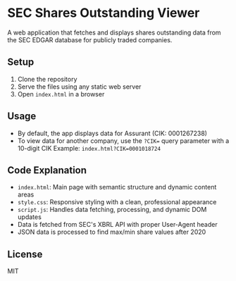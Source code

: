 # SEC Shares Outstanding Viewer

A web application that fetches and displays shares outstanding data from the SEC EDGAR database for publicly traded companies.

## Setup

1. Clone the repository
2. Serve the files using any static web server
3. Open `index.html` in a browser

## Usage

- By default, the app displays data for Assurant (CIK: 0001267238)
- To view data for another company, use the `?CIK=` query parameter with a 10-digit CIK
  Example: `index.html?CIK=0001018724`

## Code Explanation

- `index.html`: Main page with semantic structure and dynamic content areas
- `style.css`: Responsive styling with a clean, professional appearance
- `script.js`: Handles data fetching, processing, and dynamic DOM updates
- Data is fetched from SEC's XBRL API with proper User-Agent header
- JSON data is processed to find max/min share values after 2020

## License

MIT